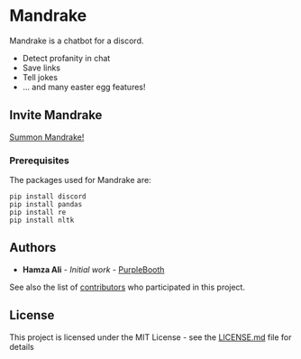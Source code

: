 # Mandrake

Mandrake is a chatbot for a discord.
* Detect profanity in chat
* Save links 
* Tell jokes
* ... and many easter egg features!


## Invite Mandrake
<a href="https://discordapp.com/oauth2/authorize?client_id=598252932802150407&scope=bot">Summon Mandrake!</a>
### Prerequisites
The packages used for Mandrake are:
```
pip install discord
pip install pandas 
pip install re
pip install nltk
```

## Authors

* **Hamza Ali** - *Initial work* - [PurpleBooth](https://github.com/ryzbaka)

See also the list of [contributors](https://github.com/ryzbaka/Mandrake/contributors) who participated in this project.

## License

This project is licensed under the MIT License - see the [LICENSE.md](LICENSE.md) file for details
